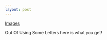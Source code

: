 ```yaml
---
layout: post
---
```


[Images](https://www.flickr.com/photos/130873597@N06/16197919348/in/photostream/)

Out Of Using Some Letters here is what you get!
